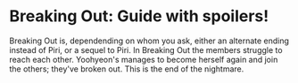 # Breaking Out: Guide with spoilers!

Breaking Out is, dependending on whom you ask, either an alternate ending instead of Piri, or a sequel to Piri.
In Breaking Out the members struggle to reach each other. Yoohyeon's manages to become herself again and join the others;
they've broken out. This is the end of the nightmare.
